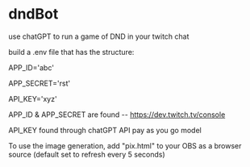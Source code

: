 # dndBot
use chatGPT to run a game of DND in your twitch chat

build a .env file that has the structure:

APP_ID='abc'

APP_SECRET='rst'

API_KEY='xyz'


APP_ID & APP_SECRET are found -- https://dev.twitch.tv/console

API_KEY found through chatGPT API pay as you go model

To use the image generation, add "pix.html" to your OBS as a browser source (default set to refresh every 5 seconds)
